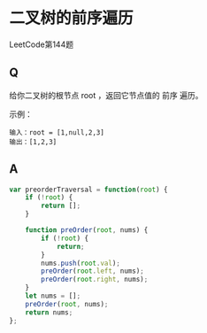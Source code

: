 # 二叉树的前序遍历
LeetCode第144题

## Q
给你二叉树的根节点 root ，返回它节点值的 前序 遍历。

示例：
```
输入：root = [1,null,2,3]
输出：[1,2,3]
```

## A
```javascript
var preorderTraversal = function(root) {
    if (!root) {
        return [];
    }

    function preOrder(root, nums) {
        if (!root) {
            return;
        }
        nums.push(root.val);
        preOrder(root.left, nums);
        preOrder(root.right, nums);
    }
    let nums = [];
    preOrder(root, nums);
    return nums;
};
```